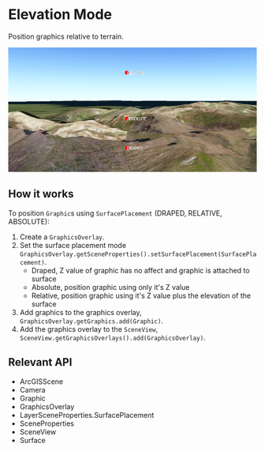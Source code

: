 <h1>Elevation Mode</h1>

<p>Position graphics relative to terrain.</p>

<p><img src="ElevationMode.png"/></p>

<h2>How it works</h2>

<p>To position <code>Graphic</code>s using <code>SurfacePlacement</code> (DRAPED, RELATIVE, ABSOLUTE):</p>

<ol>
  <li>Create a <code>GraphicsOverlay</code>.</li>
  <li>Set the surface placement mode <code>GraphicsOverlay.getSceneProperties().setSurfacePlacement(SurfacePlacement)</code>.
    <ul><li>Draped, Z value of graphic has no affect and graphic is attached to surface</li>
      <li>Absolute, position graphic using only it's Z value</li>
      <li>Relative, position graphic using it's Z value plus the elevation of the surface</li></ul></li>
  <li>Add graphics to the graphics overlay, <code>GraphicsOverlay.getGraphics.add(Graphic)</code>.</li>
  <li>Add the graphics overlay to the <code>SceneView</code>, <code>SceneView.getGraphicsOverlays().add(GraphicsOverlay)</code>.</li>
</ol>

<h2>Relevant API</h2>

<ul>
  <li>ArcGISScene</li>
  <li>Camera</li>
  <li>Graphic</li>
  <li>GraphicsOverlay</li>
  <li>LayerSceneProperties.SurfacePlacement</li>
  <li>SceneProperties</li>
  <li>SceneView</li>
  <li>Surface</li>
</ul>


